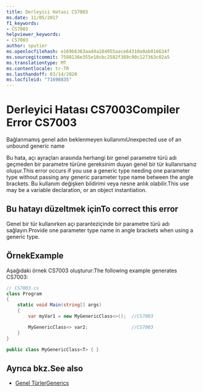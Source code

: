 ```yaml
---
title: Derleyici Hatası CS7003
ms.date: 11/05/2017
f1_keywords:
- CS7003
helpviewer_keywords:
- CS7003
author: sputier
ms.openlocfilehash: e169b6363aad4a284955aace64310a9ab016634f
ms.sourcegitcommit: 7588136e355e10cbc2582f389c90c127363c02a5
ms.translationtype: MT
ms.contentlocale: tr-TR
ms.lasthandoff: 03/14/2020
ms.locfileid: "71698835"
---
```

# <a name="compiler-error-cs7003"></a><span data-ttu-id="6c359-102">Derleyici Hatası CS7003</span><span class="sxs-lookup"><span data-stu-id="6c359-102">Compiler Error CS7003</span></span>

<span data-ttu-id="6c359-103">Bağlanmamış genel adın beklenmeyen kullanımı</span><span class="sxs-lookup"><span data-stu-id="6c359-103">Unexpected use of an unbound generic name</span></span>

<span data-ttu-id="6c359-104">Bu hata, açı ayraçları arasında herhangi bir genel parametre türü adı geçmeden bir parametre türüne gereksinim duyan genel bir tür kullanırsanız oluşur.</span><span class="sxs-lookup"><span data-stu-id="6c359-104">This error occurs if you use a generic type needing one parameter type without passing any generic parameter type name between the angle brackets.</span></span> <span data-ttu-id="6c359-105">Bu kullanım değişken bildirimi veya nesne anlık olabilir.</span><span class="sxs-lookup"><span data-stu-id="6c359-105">This use may be a variable declaration, or an object instantiation.</span></span>

## <a name="to-correct-this-error"></a><span data-ttu-id="6c359-106">Bu hatayı düzeltmek için</span><span class="sxs-lookup"><span data-stu-id="6c359-106">To correct this error</span></span>

<span data-ttu-id="6c359-107">Genel bir tür kullanırken açı paranteziçinde bir parametre türü adı sağlayın.</span><span class="sxs-lookup"><span data-stu-id="6c359-107">Provide one parameter type name in angle brackets when using a generic type.</span></span>

## <a name="example"></a><span data-ttu-id="6c359-108">Örnek</span><span class="sxs-lookup"><span data-stu-id="6c359-108">Example</span></span>

<span data-ttu-id="6c359-109">Aşağıdaki örnek CS7003 oluşturur:</span><span class="sxs-lookup"><span data-stu-id="6c359-109">The following example generates CS7003:</span></span>

```csharp
// CS7003.cs
class Program
{
    static void Main(string[] args)
    {
        var myVar1 = new MyGenericClass<>();  //CS7003

        MyGenericClass<> var2;                //CS7003
    }
}

public class MyGenericClass<T> { }
```

## <a name="see-also"></a><span data-ttu-id="6c359-110">Ayrıca bkz.</span><span class="sxs-lookup"><span data-stu-id="6c359-110">See also</span></span>

- [<span data-ttu-id="6c359-111">Genel Türler</span><span class="sxs-lookup"><span data-stu-id="6c359-111">Generics</span></span>](../../programming-guide/generics/generic-type-parameters.md)
